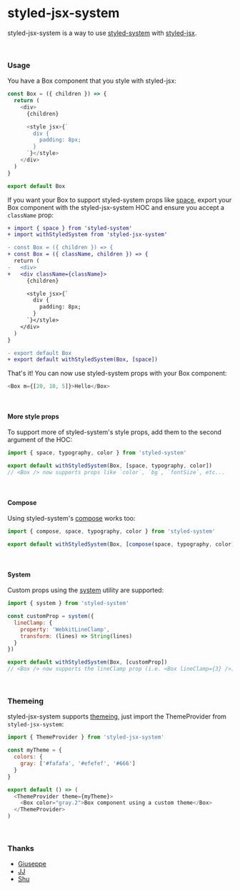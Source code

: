 # styled-jsx-system

styled-jsx-system is a way to use [styled-system](https://github.com/styled-system/styled-system) with [styled-jsx](https://github.com/zeit/styled-jsx).

<br />

### Usage

You have a Box component that you style with styled-jsx:

```js
const Box = ({ children }) => {
  return (
    <div>
      {children}

      <style jsx>{`
        div {
          padding: 8px;
        }
      `}</style>
    </div>
  )
}

export default Box
```

If you want your Box to support styled-system props like [space](https://styled-system.com/table#space), export your Box component with the styled-jsx-system HOC and ensure you accept a `className` prop:

```diff
+ import { space } from 'styled-system'
+ import withStyledSystem from 'styled-jsx-system'

- const Box = ({ children }) => {
+ const Box = ({ className, children }) => {
  return (
-   <div>
+   <div className={className}>
      {children}

      <style jsx>{`
        div {
          padding: 8px;
        }
      `}</style>
    </div>
  )
}

- export default Box
+ export default withStyledSystem(Box, [space])
```

That's it! You can now use styled-system props with your Box component:

```js
<Box m={[20, 10, 5]}>Hello</Box>
```

<br />

#### More style props

To support more of styled-system's style props, add them to the second argument of the HOC:

```js
import { space, typography, color } from 'styled-system'

export default withStyledSystem(Box, [space, typography, color])
// <Box /> now supports props like `color`, `bg`, `fontSize`, etc...
```

<br />

#### Compose

Using styled-system's [compose](https://styled-system.com/api#compose) works too:

```js
import { compose, space, typography, color } from 'styled-system'

export default withStyledSystem(Box, [compose(space, typography, color)])
```

<br />

#### System

Custom props using the [system](https://styled-system.com/api#system) utility are supported:

```js
import { system } from 'styled-system'

const customProp = system({
  lineClamp: {
    property: 'WebkitLineClamp',
    transform: (lines) => String(lines)
  }
})

export default withStyledSystem(Box, [customProp])
// <Box /> now supports the lineClamp prop (i.e. <Box lineClamp={3} />)
```
<br />

### Themeing

styled-jsx-system supports [themeing](https://styled-system.com/theme-specification#theme-specification), just import the ThemeProvider from `styled-jsx-system`:

```js
import { ThemeProvider } from 'styled-jsx-system'

const myTheme = {
  colors: {
    gray: ['#fafafa', '#efefef', '#666']
  }
}

export default () => (
  <ThemeProvider theme={myTheme}>
    <Box color="gray.2">Box component using a custom theme</Box>
  </ThemeProvider>
)
```

<br />

### Thanks

- [Giuseppe](https://twitter.com/giuseppegurgone)
- [JJ](https://twitter.com/_ijjk)
- [Shu](https://twitter.com/shuding_)
